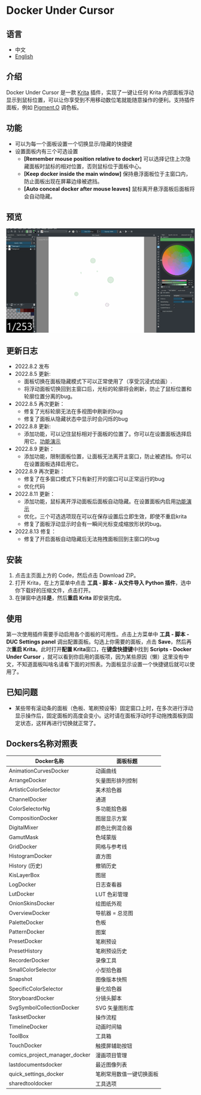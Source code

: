 # Docker Under Cursor

## 语言

- 中文
- [English](/README.md)

## 介绍

Docker Under Cursor 是一款 [Krita](https://krita.org/) 插件，实现了一键让任何 Krita 内部面板浮动显示到鼠标位置，可以让你享受到不用移动数位笔就能随意操作的便利。支持插件面板，例如 [Pigment.O](https://github.com/EyeOdin/Pigment.O) 调色板。

## 功能

- 可以为每一个面板设置一个切换显示/隐藏的快捷键
- 设置面板内有三个可选设置
  - **[Remember mouse position relative to docker]**
    可以选择记住上次隐藏面板时鼠标的相对位置，否则鼠标位于面板中心。
  - **[Keep docker inside the main window]**
    保持悬浮面板位于主窗口内，防止面板出现在屏幕边缘被遮挡。
  - **[Auto conceal docker after mouse leaves]**
    鼠标离开悬浮面板后面板将会自动隐藏。


## 预览

![This is an image](https://github.com/Aqaao/DockerUnderCursor/blob/main/IMAGE/Preview.gif)

## 更新日志

- 2022.8.2 发布
- 2022.8.5 更新:
  - 面板切换在面板隐藏模式下可以正常使用了（享受沉浸式绘画）.
  - 将浮动面板切换回到主窗口后，光标的轮廓将会刷新，防止了鼠标位置和轮廓位置分离的bug。
- 2022.8.5 再次更新：
  - 修复了光标轮廓无法在多视图中刷新的bug
  - 修复了面板从隐藏状态中显示时会闪烁的bug
- 2022.8.8 更新:
  - 添加功能，可以记住鼠标相对于面板的位置了。你可以在设置面板选择启用它。[功能演示](https://github.com/Aqaao/DockerUnderCursor/blob/main/IMAGE/NewFunction.gif)
- 2022.8.9 更新：
  - 添加功能，限制面板位置，让面板无法离开主窗口，防止被遮挡。你可以在设置面板选择启用它。
- 2022.8.9 再次更新：
  - 修复了在多窗口模式下只有新打开的窗口可以正常运行的bug
  - 优化代码
- 2022.8.11 更新：
  - 添加功能，鼠标离开浮动面板后面板自动隐藏。在设置面板内启用[功能演示](https://github.com/Aqaao/DockerUnderCursor/blob/main/IMAGE/auto-hide.gif)
  - 优化，三个可选选项现在可以在保存设置后立即生效，即使不重启krita
  - 修复了面板浮动显示时会有一瞬间光标变成缩放形状的bug。
- 2022.8.13 修复：
  - 修复了开启面板自动隐藏后无法拖拽面板回到主窗口的bug

## 安装

1. 点击主页面上方的 Code，然后点击 Download ZIP。
2. 打开 Krita，在上方菜单中点击 **工具 \- 脚本 \- 从文件导入 Python 插件**，选中你下载好的压缩文件，点击打开。
3. 在弹窗中选择**是**，然后**重启 Krita** 即安装完成。

## 使用

第一次使用插件需要手动启用各个面板的可用性。点击上方菜单中 **工具 \- 脚本 \- DUC Settings panel** 调出配置面板。勾选上你需要的面板，点击 **Save**，然后再次**重启 Krita**。此时打开**配置 Krita**窗口，在**键盘快捷键**中找到 **Scripts - Docker Under Cursor** ，就可以看到你启用的面板项，因为某些原因（懒）这里没有中文，不知道面板叫啥名请看下面的对照表。为面板显示设置一个快捷键后就可以使用了。

## 已知问题

- 某些带有滚动条的面板（色板、笔刷预设等）固定窗口上时，在多次进行浮动显示操作后，固定面板的高度会变小。这时请在面板浮动时手动拖拽面板到固定状态，这样再进行切换就正常了。

## Dockers名称对照表

Docker名称|面板标题
|-|-|
|AnimationCurvesDocker|动画曲线|
|ArrangeDocker|矢量图形排列控制|
|ArtisticColorSelector|美术拾色器|
|ChannelDocker|通道|
|ColorSelectorNg|多功能拾色器|
|CompositionDocker|图层显示方案|
|DigitalMixer|颜色比例混合器|
|GamutMask|色域蒙版|
|GridDocker|网格与参考线|
|HistogramDocker|直方图|
|History (历史)|撤销历史|
|KisLayerBox|图层|
|LogDocker|日志查看器|
|LutDocker|LUT 色彩管理|
|OnionSkinsDocker|绘图纸外观|
|OverviewDocker|导航器 = 总览图|
|PaletteDocker|色板|
|PatternDocker|图案|
|PresetDocker|笔刷预设|
|PresetHistory|笔刷预设历史|
|RecorderDocker|录像工具|
|SmallColorSelector|小型拾色器|
|Snapshot|图像版本快照|
|SpecificColorSelector|量化拾色器|
|StoryboardDocker|分镜头脚本|
|SvgSymbolCollectionDocker|SVG 矢量图形库|
|TasksetDocker|操作流程|
|TimelineDocker|动画时间轴|
|ToolBox|工具箱|
|TouchDocker|触摸屏辅助按钮|
|comics_project_manager_docker|漫画项目管理|
|lastdocumentsdocker|最近图像列表|
|quick_settings_docker|笔刷常用数值一键切换面板|
|sharedtooldocker|工具选项|
